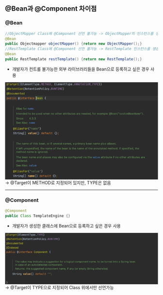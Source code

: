 ## @Bean과 @Component 차이점



### @Bean

```java
//ObjectMapper Class에 @Component 선언 불가능 -> ObjectMapper의 인스턴스를 생성하는 메소드 만든 후 해당 메소드에 @Bean 선언
@Bean
public Objectmapper objectMapper() {return new ObjectMapper();}
//RestTemplate Class에 @Component 선언 불가능 -> RestTemplate 인스턴스를 생성하는 메소드 만든 후 해당 메소드에 @Bean 선언
@Bean
public RestTemplate restTemplate() {return new RestTemplate();}
```

- 개발자가 컨트롤 불가능한 외부 라이브러리들을 Bean으로 등록하고 싶은 경우 사용

<img src = "https://github.com/KimKiBoum/study/blob/main/Spring/image/%EC%8A%A4%ED%81%AC%EB%A6%B0%EC%83%B7%202022-04-15%20%EC%98%A4%ED%9B%84%203.12.42.png?raw=true" align="left"></br>

-> @Target이 METHOD로 지정되어 있지만, TYPE은 없음

------

### @Component

```java
@Component
public Class TemplateEngine {}
```

- 개발자가 생성한 클래스에 Bean으로 등록하고 싶은 경우 사용

<img src="https://github.com/KimKiBoum/study/blob/main/Spring/image/%EC%8A%A4%ED%81%AC%EB%A6%B0%EC%83%B7%202022-04-15%20%EC%98%A4%ED%9B%84%203.28.28.png?raw=true" align=left></br>

-> @Target이 TYPE으로 지정되어 Class 위에서만 선언가능